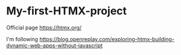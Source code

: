 # My-first-HTMX-project

Official page https://htmx.org/

I'm following https://blog.openreplay.com/exploring-htmx-building-dynamic-web-apps-without-javascript